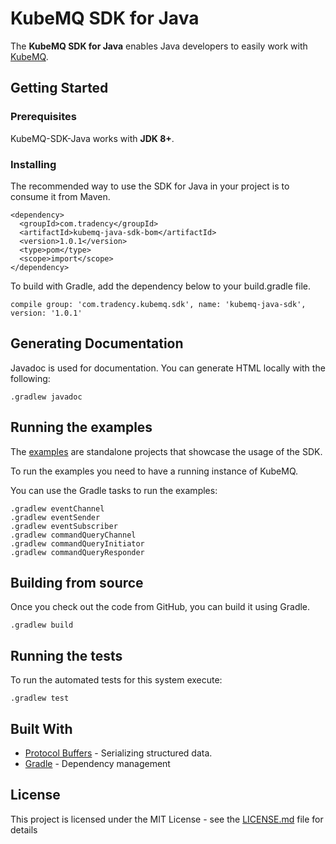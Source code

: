 # KubeMQ SDK for Java

The **KubeMQ SDK for Java** enables Java developers to easily work with [KubeMQ](https://kubemq.io/). 

## Getting Started

### Prerequisites

KubeMQ-SDK-Java works with **JDK 8+**.

### Installing
 
The recommended way to use the SDK for Java in your project is to consume it from Maven.

```
<dependency>
  <groupId>com.tradency</groupId>
  <artifactId>kubemq-java-sdk-bom</artifactId>
  <version>1.0.1</version>
  <type>pom</type>
  <scope>import</scope>
</dependency>
```

To build with Gradle, add the dependency below to your build.gradle file.

```
compile group: 'com.tradency.kubemq.sdk', name: 'kubemq-java-sdk', version: '1.0.1'
```

## Generating Documentation

Javadoc is used for documentation. You can generate HTML locally with the following:

```
.gradlew javadoc
```

## Running the examples

The [examples](https://github.com/tradency/kubemq-sdk-java/tree/v1.0.1/examples) 
are standalone projects that showcase the usage of the SDK.

To run the examples you need to have a running instance of KubeMQ. 

You can use the Gradle tasks to run the examples:

```
.gradlew eventChannel
.gradlew eventSender
.gradlew eventSubscriber
.gradlew commandQueryChannel
.gradlew commandQueryInitiator
.gradlew commandQueryResponder
```

## Building from source

Once you check out the code from GitHub, you can build it using Gradle.

```
.gradlew build
```

## Running the tests

To run the automated tests for this system execute:

```
.gradlew test
```

## Built With

* [Protocol Buffers](https://developers.google.com/protocol-buffers/) - Serializing structured data.
* [Gradle](https://gradle.org/) - Dependency management

## License

This project is licensed under the MIT License - see the [LICENSE.md](LICENSE.md) file for details
